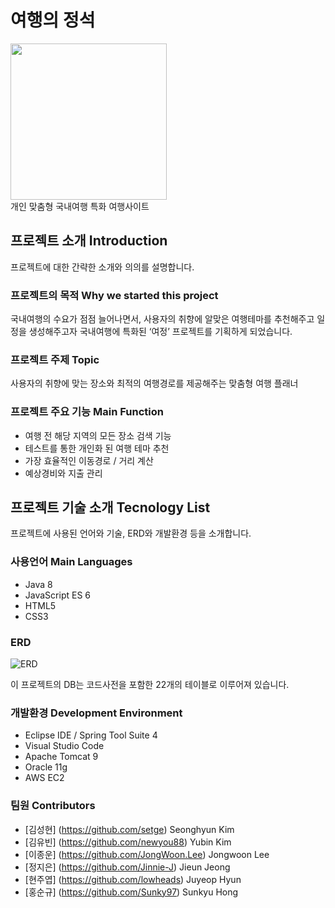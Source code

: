 # 여행의 정석
  <div>
  <img width="250" src="https://user-images.githubusercontent.com/62706198/103960630-f0641580-5195-11eb-8861-159d6fb71467.png">
  </div>
   개인 맞춤형 국내여행 특화 여행사이트
  
  
  ## 프로젝트 소개 Introduction
  프로젝트에 대한 간략한 소개와 의의를 설명합니다.
  
  ### 프로젝트의 목적 Why we started this project
국내여행의 수요가 점점 늘어나면서, 사용자의 취향에 알맞은 여행테마를 추천해주고 일정을 생성해주고자 국내여행에 특화된 ‘여정’ 프로젝트를 기획하게 되었습니다.

  
  ### 프로젝트 주제 Topic
  사용자의 취향에 맞는 장소와 최적의 여행경로를 제공해주는 맞춤형 여행 플래너
  
  ### 프로젝트 주요 기능 Main Function
 - 여행 전 해당 지역의 모든 장소 검색 기능
 - 테스트를 통한 개인화 된 여행 테마 추천
 - 가장 효율적인 이동경로 / 거리 계산
 - 예상경비와 지출 관리
  
  ## 프로젝트 기술 소개 Tecnology List
  프로젝트에 사용된 언어와 기술, ERD와 개발환경 등을 소개합니다.
  
  ### 사용언어 Main Languages
  - Java 8
  - JavaScript ES 6
  - HTML5
  - CSS3
  
  ### ERD
  ![ERD](https://user-images.githubusercontent.com/62706198/103964529-04604500-519f-11eb-9328-63eeb3629ee3.JPG)

  이 프로젝트의 DB는 코드사전을 포함한 22개의 테이블로 이루어져 있습니다.
  
  ### 개발환경 Development Environment
  * Eclipse IDE / Spring Tool Suite 4
  * Visual Studio Code
  * Apache Tomcat 9
  * Oracle 11g
  * AWS EC2
  
  ### 팀원 Contributors
  * [김성현] (https://github.com/setge) Seonghyun Kim
  * [김유빈] (https://github.com/newyou88) Yubin Kim
  * [이종운] (https://github.com/JongWoon.Lee) Jongwoon Lee
  * [정지은] (https://github.com/Jinnie-J) Jieun Jeong
  * [현주엽] (https://github.com/lowheads) Juyeop Hyun
  * [홍순규] (https://github.com/Sunky97) Sunkyu Hong
  
